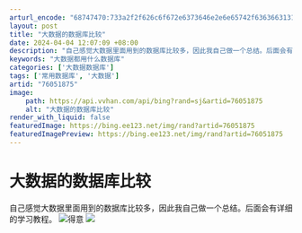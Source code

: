 ```yaml
---
arturl_encode: "68747470:733a2f2f626c6f672e6373646e2e6e65742f63636631313137:2f61727469636c652f64657461696c732f3736303531383735"
layout: post
title: "大数据的数据库比较"
date: 2024-04-04 12:07:09 +08:00
description: "自己感觉大数据里面用到的数据库比较多，因此我自己做一个总结。后面会有详细的学习教程。_大数据都用什么"
keywords: "大数据都用什么数据库"
categories: ['大数据数据库']
tags: ['常用数据库', '大数据']
artid: "76051875"
image:
    path: https://api.vvhan.com/api/bing?rand=sj&artid=76051875
    alt: "大数据的数据库比较"
render_with_liquid: false
featuredImage: https://bing.ee123.net/img/rand?artid=76051875
featuredImagePreview: https://bing.ee123.net/img/rand?artid=76051875
---
```


# 大数据的数据库比较

自己感觉大数据里面用到的数据库比较多，因此我自己做一个总结。后面会有详细的学习教程。
![得意](http://static.blog.csdn.net/xheditor/xheditor_emot/default/proud.gif)
![](https://img-blog.csdn.net/20170725102525242)